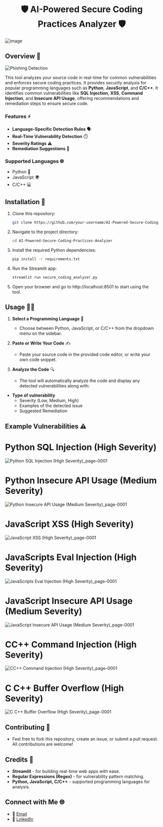 <h1 align="center"> 🛡️ AI-Powered Secure Coding Practices Analyzer 🛡️ </h1>

![image](https://github.com/user-attachments/assets/c1c2521d-1743-488c-9ff0-741d392d19ca)


## Overview 📜

![Phishing Detection](https://img.shields.io/badge/Phishing%20Detection-Active-brightgreen)

This tool analyzes your source code in real-time for common vulnerabilities and enforces secure coding practices. It provides security analysis for popular programming languages such as **Python**, **JavaScript**, and **C/C++**. It identifies common vulnerabilities like **SQL Injection**, **XSS**, **Command Injection**, and **Insecure API Usage**, offering recommendations and remediation steps to ensure secure code.

### Features ⚡

- **Language-Specific Detection Rules** 🗣️
- **Real-Time Vulnerability Detection** ⏱️
- **Severity Ratings** ⚠️
- **Remediation Suggestions** 🔧

### Supported Languages 🌐

- Python 🐍
- JavaScript 🌍
- C/C++ 💻

## Installation 🚀

1. Clone this repository:

   ```bash
   git clone https://github.com/your-username/AI-Powered-Secure-Coding-Practices-Analyzer.git

2. Navigate to the project directory:

   ```bash
   cd AI-Powered-Secure-Coding-Practices-Analyzer

3. Install the required Python dependencies:

   ```bash
   pip install -r requirements.txt

4. Run the Streamlit app:

   ```bash
   streamlit run secure_coding_analyzer.py

5. Open your browser and go to http://localhost:8501 to start using the tool.


## Usage 🧑‍💻

1. **Select a Programming Language** 🌟
   - Choose between Python, JavaScript, or C/C++ from the dropdown menu on the sidebar.

2. **Paste or Write Your Code** ✍️
   - Paste your source code in the provided code editor, or write your own code snippet.

3. **Analyze the Code** 🔍
   - The tool will automatically analyze the code and display any detected vulnerabilities along with:

- **Type of vulnerability**
  - Severity (Low, Medium, High)
  - Examples of the detected issue
  - Suggested Remediation

## Example Vulnerabilities ⚠️

# Python SQL Injection (High Severity)

![Python SQL Injection (High Severity)_page-0001](https://github.com/user-attachments/assets/facbdf98-7a98-43a6-8f4a-6ff8c459020a)

# Python Insecure API Usage (Medium Severity) 

![Python Insecure API Usage (Medium Severity)_page-0001](https://github.com/user-attachments/assets/05e36220-92f6-4ca8-96eb-df57ea6a2853)

# JavaScript XSS (High Severity)

![JavaScript XSS (High Severity)_page-0001](https://github.com/user-attachments/assets/777e4155-689f-4117-b5e2-1a098e3cfae4)

# JavaScripts Eval Injection (High Severity)

![JavaScripts Eval Injection (High Severity)_page-0001](https://github.com/user-attachments/assets/e6cd0293-a071-4a87-a593-701e7adc4691)

# JavaScript Insecure API Usage (Medium Severity)

![JavaScript Insecure API Usage (Medium Severity)_page-0001](https://github.com/user-attachments/assets/ce95317c-81b4-4c32-82d5-dae69a2151cb)

# CC++ Command Injection (High Severity)

![CC++ Command Injection (High Severity)_page-0001](https://github.com/user-attachments/assets/b22861bd-8758-4db6-9ed6-63c0062d0671)

# C C++ Buffer Overflow (High Severity)

![C C++ Buffer Overflow (High Severity)_page-0001](https://github.com/user-attachments/assets/96a89bdf-7c0c-4595-8968-78add7245d4c)

## Contributing 🤝

- Feel free to fork this repository, create an issue, or submit a pull request. All contributions are welcome!

## Credits 🙏

- **Streamlit** - for building real-time web apps with ease.
- **Regular Expressions (Regex)** - for vulnerability pattern matching.
- **Python, JavaScript, C/C++** - supported programming languages for analysis.

## Connect with Me 🌐

- 📧 [Email](mailto:gauravghandat12@gmail.com)
- 💼 [LinkedIn](www.linkedin.com/in/gaurav-ghandat-68a5a22b4)






   
